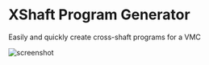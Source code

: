 XShaft Program Generator
========================

Easily and quickly create cross-shaft programs for a VMC

![screenshot](https://user-images.githubusercontent.com/266076/123109555-2f0e2500-d3f0-11eb-8ad6-5fc5ac4d3cf9.png)
